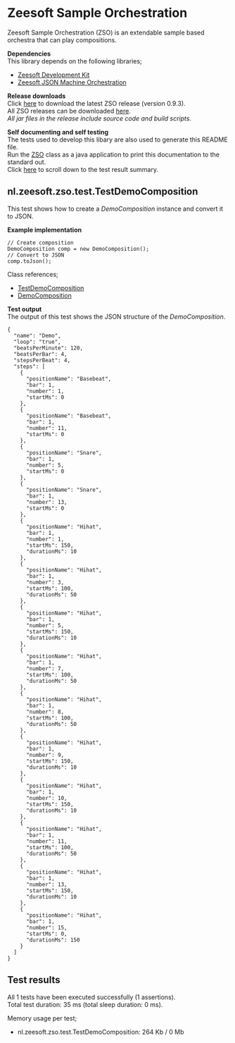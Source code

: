 Zeesoft Sample Orchestration
============================
Zeesoft Sample Orchestration (ZSO) is an extendable sample based orchestra that can play compositions.

**Dependencies**  
This library depends on the following libraries;  
 * [Zeesoft Development Kit](https://github.com/DyzLecticus/Zeesoft/tree/master/V3.0/ZDK/)  
 * [Zeesoft JSON Machine Orchestration](https://github.com/DyzLecticus/Zeesoft/tree/master/V3.0/ZJMO/)  

**Release downloads**  
Click [here](https://github.com/DyzLecticus/Zeesoft/raw/master/V3.0/ZSO/releases/zso-0.9.3.zip) to download the latest ZSO release (version 0.9.3).  
All ZSO releases can be downloaded [here](https://github.com/DyzLecticus/Zeesoft/raw/master/V3.0/ZSO/releases/).  
*All jar files in the release include source code and build scripts.*  

**Self documenting and self testing**  
The tests used to develop this libary are also used to generate this README file.  
Run the [ZSO](https://github.com/DyzLecticus/Zeesoft/blob/master/V3.0/ZSO/src/nl/zeesoft/zso/test/ZSO.java) class as a java application to print this documentation to the standard out.  
Click [here](#test-results) to scroll down to the test result summary.  

nl.zeesoft.zso.test.TestDemoComposition
---------------------------------------
This test shows how to create a *DemoComposition* instance and convert it to JSON.

**Example implementation**  
~~~~
// Create composition
DemoComposition comp = new DemoComposition();
// Convert to JSON
comp.toJson();
~~~~

Class references;  
 * [TestDemoComposition](https://github.com/DyzLecticus/Zeesoft/blob/master/V3.0/ZSO/src/nl/zeesoft/zso/test/TestDemoComposition.java)
 * [DemoComposition](https://github.com/DyzLecticus/Zeesoft/blob/master/V3.0/ZSO/src/nl/zeesoft/zso/composition/DemoComposition.java)

**Test output**  
The output of this test shows the JSON structure of the *DemoComposition*.  
~~~~
{
  "name": "Demo",
  "loop": "true",
  "beatsPerMinute": 120,
  "beatsPerBar": 4,
  "stepsPerBeat": 4,
  "steps": [
    {
      "positionName": "Basebeat",
      "bar": 1,
      "number": 1,
      "startMs": 0
    },
    {
      "positionName": "Basebeat",
      "bar": 1,
      "number": 11,
      "startMs": 0
    },
    {
      "positionName": "Snare",
      "bar": 1,
      "number": 5,
      "startMs": 0
    },
    {
      "positionName": "Snare",
      "bar": 1,
      "number": 13,
      "startMs": 0
    },
    {
      "positionName": "Hihat",
      "bar": 1,
      "number": 1,
      "startMs": 150,
      "durationMs": 10
    },
    {
      "positionName": "Hihat",
      "bar": 1,
      "number": 3,
      "startMs": 100,
      "durationMs": 50
    },
    {
      "positionName": "Hihat",
      "bar": 1,
      "number": 5,
      "startMs": 150,
      "durationMs": 10
    },
    {
      "positionName": "Hihat",
      "bar": 1,
      "number": 7,
      "startMs": 100,
      "durationMs": 50
    },
    {
      "positionName": "Hihat",
      "bar": 1,
      "number": 8,
      "startMs": 100,
      "durationMs": 50
    },
    {
      "positionName": "Hihat",
      "bar": 1,
      "number": 9,
      "startMs": 150,
      "durationMs": 10
    },
    {
      "positionName": "Hihat",
      "bar": 1,
      "number": 10,
      "startMs": 150,
      "durationMs": 10
    },
    {
      "positionName": "Hihat",
      "bar": 1,
      "number": 11,
      "startMs": 100,
      "durationMs": 50
    },
    {
      "positionName": "Hihat",
      "bar": 1,
      "number": 13,
      "startMs": 150,
      "durationMs": 10
    },
    {
      "positionName": "Hihat",
      "bar": 1,
      "number": 15,
      "startMs": 0,
      "durationMs": 150
    }
  ]
}
~~~~

Test results
------------
All 1 tests have been executed successfully (1 assertions).  
Total test duration: 35 ms (total sleep duration: 0 ms).  

Memory usage per test;  
 * nl.zeesoft.zso.test.TestDemoComposition: 264 Kb / 0 Mb
